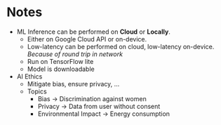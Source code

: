 # Notes

* ML Inference can be performed on **Cloud** or **Locally**.
    * Either on Google Cloud API or on-device.
    * Low-latency can be performed on cloud, low-latency on-device. _Because of round trip in network_
    * Run on TensorFlow lite
    * Model is downloadable
* AI Ethics
    * Mitigate bias, ensure privacy, ...
    * Topics
        * Bias $\rightarrow$ Discrimination against women
        * Privacy $\rightarrow$ Data from user without consent
        * Environmental Impact $\rightarrow$ Energy consumption



